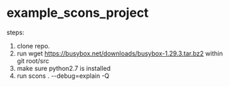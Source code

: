 # example_scons_project

steps:
1. clone repo.
2. run wget https://busybox.net/downloads/busybox-1.29.3.tar.bz2 within git root/src
3. make sure python2.7 is installed
4. run scons . --debug=explain -Q
